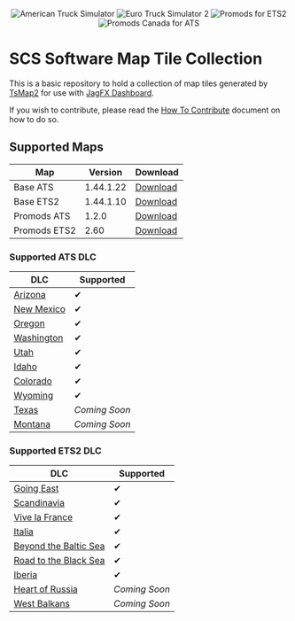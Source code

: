 <p align="center">
    <img src="https://img.shields.io/badge/ATS-v1.44.1.22-ff0000?style=for-the-badge" alt="American Truck Simulator">
    <img src="https://img.shields.io/badge/ETS2-v1.44.1.10-orange?style=for-the-badge" alt="Euro Truck Simulator 2">
    <img src="https://img.shields.io/badge/Promods-v2.60-e6e600?style=for-the-badge" alt="Promods for ETS2">
    <img src="https://img.shields.io/badge/PromodsCA-v1.2.0-00b300?style=for-the-badge" alt="Promods Canada for ATS">
</p>

# SCS Software Map Tile Collection
This is a basic repository to hold a collection of map tiles generated by [TsMap2][TsMap2] for use with [JagFX Dashboard][Dashboard].

If you wish to contribute, please read the [How To Contribute](/CONTRIBUTE.md) document on how to do so.

## Supported Maps

Map | Version | Download
--- | --- | ---
Base ATS | 1.44.1.22 | [Download][ATS Map]
Base ETS2 | 1.44.1.10 | [Download][ETS2 Map]
Promods ATS | 1.2.0 | [Download][ATS Promods]
Promods ETS2 | 2.60 | [Download][ETS2 Promods]

### Supported ATS DLC

DLC | Supported
--- | ---
[Arizona][Arizona] | ✔
[New Mexico][New Mexico] | ✔
[Oregon][Oregon] | ✔
[Washington][Washington] | ✔
[Utah][Utah] | ✔
[Idaho][Idaho] | ✔
[Colorado][Colorado] | ✔
[Wyoming][Wyoming] | ✔
[Texas][Texas] | *Coming Soon*
[Montana][Montana] | *Coming Soon*

### Supported ETS2 DLC

DLC | Supported
--- | ---
[Going East][Going East] | ✔
[Scandinavia][Scandinavia] | ✔
[Vive la France][France] | ✔
[Italia][Italia] | ✔
[Beyond the Baltic Sea][Baltic Sea] | ✔
[Road to the Black Sea][Black Sea] | ✔
[Iberia][Iberia] | ✔
[Heart of Russia][Russia] | *Coming Soon*
[West Balkans][West Balkans] | *Coming Soon*


[ATS Map]: https://github.com/TwinDragon/SCS_Map_Tiles/releases/download/1.43.1.2/ATS_Map_1.43.1.2.7z
[ATS Promods]: https://github.com/TwinDragon/SCS_Map_Tiles/releases/download/1.43.3.8/ATS_Promods_1.43.7z
[ETS2 Map]: https://github.com/TwinDragon/SCS_Map_Tiles/releases/download/1.43.1.2/ETS2_Map_1.43.1.2.7z
[ETS2 Promods]: https://github.com/TwinDragon/SCS_Map_Tiles/releases/download/1.43.3.8/ETS2_Promods_1.43.7z
[Dashboard]: https://github.com/JAGFx/ets2-dashboard-skin
[TsMap2]: https://github.com/JAGFx/ts-map

[Arizona]: https://store.steampowered.com/app/463740/American_Truck_Simulator__Arizona/
[Colorado]: https://store.steampowered.com/app/1209471/American_Truck_Simulator__Colorado/
[Idaho]: https://store.steampowered.com/app/1209470/American_Truck_Simulator__Idaho/
[Montana]: https://store.steampowered.com/app/1811080/American_Truck_Simulator__Montana/
[New Mexico]: https://store.steampowered.com/app/684630/American_Truck_Simulator__New_Mexico/
[Oregon]: https://store.steampowered.com/app/800370/American_Truck_Simulator__Oregon/
[Texas]: https://store.steampowered.com/app/1465750/American_Truck_Simulator__Texas/
[Utah]: https://store.steampowered.com/app/1104880/American_Truck_Simulator__Utah/
[Washington]: https://store.steampowered.com/app/1015160/American_Truck_Simulator__Washington/
[Wyoming]: https://store.steampowered.com/app/1415692/American_Truck_Simulator__Wyoming/

[Going East]: https://store.steampowered.com/app/227310/Euro_Truck_Simulator_2__Going_East/
[Scandinavia]: https://store.steampowered.com/app/304212/Euro_Truck_Simulator_2__Scandinavia/
[France]: https://store.steampowered.com/app/531130/Euro_Truck_Simulator_2__Vive_la_France/
[Italia]: https://store.steampowered.com/app/558244/Euro_Truck_Simulator_2__Italia/
[Baltic Sea]: https://store.steampowered.com/app/925580/Euro_Truck_Simulator_2__Beyond_the_Baltic_Sea/
[Black Sea]: https://store.steampowered.com/app/1056760/Euro_Truck_Simulator_2__Road_to_the_Black_Sea/
[Iberia]: https://store.steampowered.com/app/1209460/Euro_Truck_Simulator_2__Iberia/
[Russia]: https://store.steampowered.com/app/1536500/Euro_Truck_Simulator_2__Heart_of_Russia/
[West Balkans]: https://store.steampowered.com/app/2004210/Euro_Truck_Simulator_2__West_Balkans/